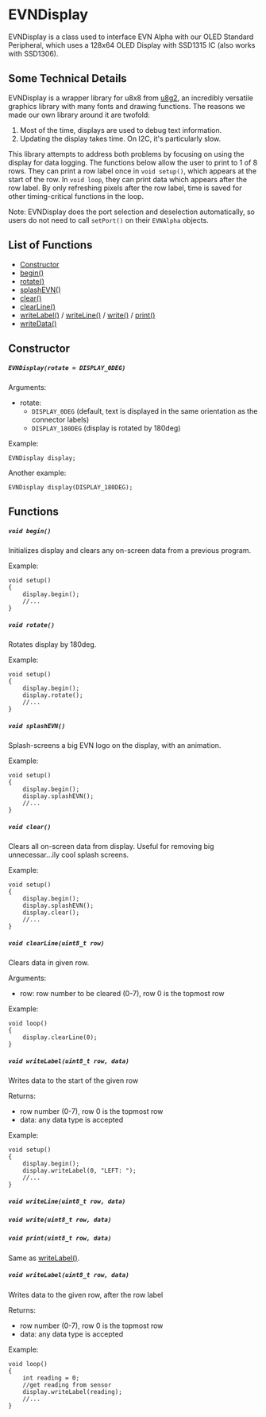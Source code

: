 # EVNDisplay
EVNDisplay is a class used to interface EVN Alpha with our OLED Standard Peripheral, which uses a 128x64 OLED Display with SSD1315 IC (also works with SSD1306).

## Some Technical Details
EVNDisplay is a wrapper library for u8x8 from [u8g2](https://github.com/olikraus/u8g2), an incredibly versatile graphics library with many fonts and drawing functions. The reasons we made our own library around it are twofold:

1. Most of the time, displays are used to debug text information.
2. Updating the display takes time. On I2C, it's particularly slow.


This library attempts to address both problems by focusing on using the display for data logging. The functions below allow the user to print to 1 of 8 rows. They can print a row label once in `void setup()`, which appears at the start of the row. In `void loop`, they can print data which appears after the row label. By only refreshing pixels after the row label, time is saved for other timing-critical functions in the loop.


Note: EVNDisplay does the port selection and deselection automatically, so users do not need to call `setPort()` on their `EVNAlpha` objects.


## List of Functions
- [Constructor](#evndisplay)
- [begin()](#void-begin)
- [rotate()](#void-rotate)
- [splashEVN()](#void-splashevn)
- [clear()](#void-clear)
- [clearLine()](#void-clearline)
- [writeLabel()](#void-writelabel) / [writeLine()](#void-writeline) / [write()](#void-write) / [print()](#void-print) 
- [writeData()](#void-writedata)

## Constructor
##### `EVNDisplay(rotate = DISPLAY_0DEG)`

Arguments:
* rotate:
    * `DISPLAY_0DEG` (default, text is displayed in the same orientation as the connector labels)
    * `DISPLAY_180DEG` (display is rotated by 180deg)

Example:
```
EVNDisplay display;
```
Another example:
```
EVNDisplay display(DISPLAY_180DEG);
```

## Functions
##### `void begin()`
Initializes display and clears any on-screen data from a previous program.

Example:
```
void setup()
{
    display.begin();
    //...
}
```

##### `void rotate()`
Rotates display by 180deg.

Example:
```
void setup()
{
    display.begin();
    display.rotate();
    //...
}
```

##### `void splashEVN()`
Splash-screens a big EVN logo on the display, with an animation.

Example:
```
void setup()
{
    display.begin();
    display.splashEVN();
    //...
}
```

##### `void clear()`
Clears all on-screen data from display. Useful for removing big unnecessar...ily cool splash screens.

Example:
```
void setup()
{
    display.begin();
    display.splashEVN();
    display.clear();
    //...
}
```

##### `void clearLine(uint8_t row)`
Clears data in given row.

Arguments:
* row: row number to be cleared (0-7), row 0 is the topmost row

Example:
```
void loop()
{
    display.clearLine(0);
}
```

##### `void writeLabel(uint8_t row, data)`
Writes data to the start of the given row

Returns:
* row number (0-7), row 0 is the topmost row
* data: any data type is accepted

Example:
```
void setup()
{
    display.begin();
    display.writeLabel(0, "LEFT: ");
    //...
}
```

##### `void writeLine(uint8_t row, data)`
##### `void write(uint8_t row, data)`
##### `void print(uint8_t row, data)`
Same as [writeLabel()](#void-writelabel).

##### `void writeLabel(uint8_t row, data)`
Writes data to the given row, after the row label

Returns:
* row number (0-7), row 0 is the topmost row
* data: any data type is accepted

Example:
```
void loop()
{
    int reading = 0;
    //get reading from sensor
    display.writeLabel(reading);
    //...
}
```